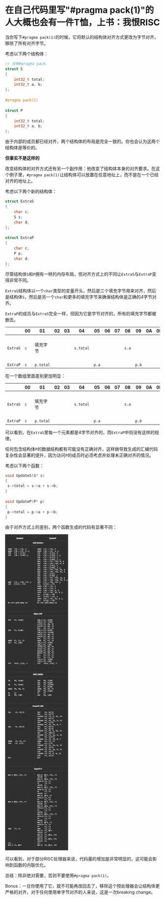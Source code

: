 # 在自己代码里写"#pragma pack(1)"的人大概也会有一件T恤，上书：我恨RISC

当你写下`#pragma pack(1)`的时候，它将默认的结构体对齐方式更改为字节对齐，移除了所有对齐字节。

考虑以下两个结构体：

```Cpp
// 没有#pragma pack.
struct S
{
    int32_t total;
    int32_t a, b;
};

#pragma pack(1)

struct P
{
    int32_t total;
    int32_t a, b;
};
```

由于内部的成员都已经对齐，两个结构体的布局是完全一致的。你也会认为这两个结构体是等价的。

**但事实不是这样的**

改变结构体的对齐方式还有另一个副作用：他改变了结构体本身的对齐要求。在这个例子里，`#pragma pack(1)`让结构体可以放置在任意地址上，而不是在一个已经对齐的地址上。

考虑以下两个新的结构体：

```Cpp
struct ExtraS
{
    char c;
    S s;
    char d;
};

struct ExtraP
{
    char c;
    P p;
    char d;
};
```

尽管结构体`S`和`P`拥有一样的内存布局，但对齐方式上的不同让`ExtraS`与`ExtraP`变得非常不同。

`ExtraS`结构体以一个`char`类型的变量开头，然后是三个填充字节用来对齐，然后是结构体`S`，然后是另一个`char`和更多的填充字节来确保结构体是正确的4字节对齐。

`ExtraP`的成员与`ExtraS`完全一样，但因为它是字节对齐的，所有的填充字节都被删去。

|  | 00 | 01 | 02 | 03 | 04 | 05 | 06 | 07 | 08 | 09 | 0A | 0B | 0C | 0D | 0E | 0F | 10 | 11 | 12 | 13 |
| --- | --- | --- | --- | --- | --- | --- | --- | --- | --- | --- | --- | --- | --- | --- | --- | --- | --- | --- | --- | --- |
| `ExtraS` | `c` | 填充字节| | | `s.total` | | | | `s.a` | | | | `s.b` | | | | `d` | 填充字节 | | |
| `ExtraP` | `c` | `p.total` | | | | `p.a` | | | | `p.b` | | | | `d` |  |  |  |  |  |  |

在一个数组里面差别更加明显：

|  | 00 | 01 | 02 | 03 | 04 | 05 | 06 | 07 | 08 | 09 | 0A | 0B | 0C | 0D | 0E | 0F | 10 | 11 | 12 | 13 | 14 | 15 | 16 | 17 | 18 | 19 | 1A | 1B | 1C | 1D | 1E | 1F | 20 | 21 | 22 | 23 | 24 | 25 | 26 | 27 |
| --- | --- | --- | --- | --- | --- | --- | --- | --- | --- | --- | --- | --- | --- | --- | --- | --- | --- | --- | --- | --- | --- | --- | --- | --- | --- | --- | --- | --- | --- | --- | --- | --- | --- | --- | --- | --- | --- | --- | --- | --- |
| `ExtraS` | `c` | 填充字节 | | | `s.total` | | | | `s.a` | | | | `s.b` | | | | `d` | 填充字节 | | | `c` | 填充字节 | | | `s.total` | | | | `s.a` | | | | `s.b` | | | | `d` | 填充字节 | | |
| `ExtraP` | `c` | `p.total` | | | | `p.a` | | | | `p.b` | | | | d | `c` | `p.total` | | | | `p.a` | | | | `p.b` | | | | `d` |  |  |  |  |  |  |  |  |  |  |  |  |

可以看到，在`ExtraS`里每一个元素都是4字节对齐的，而`ExtraP`中则没有这样的规律。

任何包含结构体`P`的数据结构都有可能没有正确对齐，这样做导致生成的汇编代码复杂性会显著的提升，因为访问`P`的成员时必须考虑并处理未正确对齐的情况。

考虑以下两个函数：

```Cpp
void UpdateS(S* s)
{
 s->total = s->a + s->b;
}

void UpdateP(P* p)
{
 p->total = p->a + p->b;
}
```

由于对齐方式上的差别，两个函数生成的代码有显著不同：

![](/pragma_pack.md_pics/image.png)

可以看到，对于部分RISC处理器来说，代码量的增加是非常明显的，这可能会影响到函数的内联优化。

总结：除非绝对需要，否则不要使用`#pragma pack(1)`。

Bonus：一旦你使用了它，就不可能再改回去了，移除这个预处理器会让结构体更严格的对齐，对于任何使用单字节对齐的人来说，这是一次breaking change。